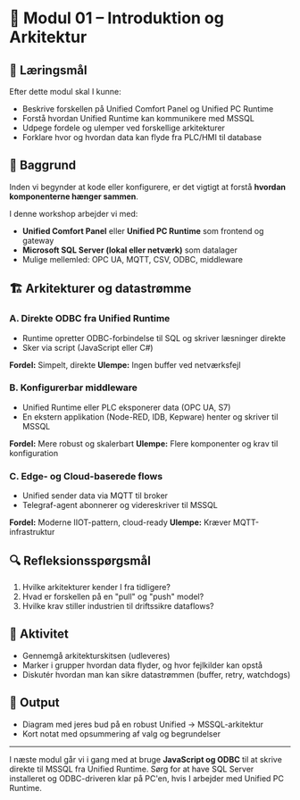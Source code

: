 # 🧩 Modul 01 – Introduktion og Arkitektur

## 🎯 Læringsmål
Efter dette modul skal I kunne:
- Beskrive forskellen på Unified Comfort Panel og Unified PC Runtime
- Forstå hvordan Unified Runtime kan kommunikere med MSSQL
- Udpege fordele og ulemper ved forskellige arkitekturer
- Forklare hvor og hvordan data kan flyde fra PLC/HMI til database

## 🧠 Baggrund
Inden vi begynder at kode eller konfigurere, er det vigtigt at forstå **hvordan komponenterne hænger sammen**.

I denne workshop arbejder vi med:
- **Unified Comfort Panel** eller **Unified PC Runtime** som frontend og gateway
- **Microsoft SQL Server (lokal eller netværk)** som datalager
- Mulige mellemled: OPC UA, MQTT, CSV, ODBC, middleware

## 🏗️ Arkitekturer og datastrømme

### A. Direkte ODBC fra Unified Runtime
- Runtime opretter ODBC-forbindelse til SQL og skriver læsninger direkte
- Sker via script (JavaScript eller C#)

**Fordel:** Simpelt, direkte
**Ulempe:** Ingen buffer ved netværksfejl

### B. Konfigurerbar middleware
- Unified Runtime eller PLC eksponerer data (OPC UA, S7)
- En ekstern applikation (Node-RED, IDB, Kepware) henter og skriver til MSSQL

**Fordel:** Mere robust og skalerbart
**Ulempe:** Flere komponenter og krav til konfiguration

### C. Edge- og Cloud-baserede flows
- Unified sender data via MQTT til broker
- Telegraf-agent abonnerer og videreskriver til MSSQL

**Fordel:** Moderne IIOT-pattern, cloud-ready
**Ulempe:** Kræver MQTT-infrastruktur

## 🔍 Refleksionsspørgsmål
1. Hvilke arkitekturer kender I fra tidligere?
2. Hvad er forskellen på en "pull" og "push" model?
3. Hvilke krav stiller industrien til driftssikre dataflows?

## 📌 Aktivitet
- Gennemgå arkitekturskitsen (udleveres)
- Marker i grupper hvordan data flyder, og hvor fejlkilder kan opstå
- Diskutér hvordan man kan sikre datastrømmen (buffer, retry, watchdogs)

## 📂 Output
- Diagram med jeres bud på en robust Unified → MSSQL-arkitektur
- Kort notat med opsummering af valg og begrundelser

---

I næste modul går vi i gang med at bruge **JavaScript og ODBC** til at skrive direkte til MSSQL fra Unified Runtime. Sørg for at have SQL Server installeret og ODBC-driveren klar på PC'en, hvis I arbejder med Unified PC Runtime.



